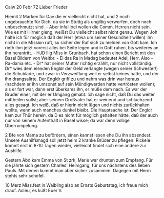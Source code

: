  Calw 20 Febr 72
Lieber Frieder

Hiemit 2 Marken für Dav die er vielleicht nicht hat, und 2 noch ungebrauchte für Dich, da sie in Stuttg als ungiltig verworfen, doch noch unbeschmutzt sind. - Aber infallibel wollen die Comm. Herren nicht sein. Wie es mit Hirner gieng, weißst Du vielleicht selbst nicht genau. Wegen Joh halte ich für möglich daß der Herr (etwa um seiner Gesundheit willen) ihn nicht in die Mission ruft, so sicher der Ruf sich zu melden von Gott kam. Ich rieth ihm jetzt vorerst alles bei Seite legen und in Gott ruhen, bis weiteres an ihn herantritt. - HJD Illg Miss in Grunbach, hat schon einen Bericht mit den Basel Bildern von Weitbr. - Ei das Ra in Madag bedeutet Adel, Herr. Also - Ra-dama etc. - Dr<eiss>* hat seiner Mutter richtig erzählt, nur nicht vollständig. Dr<eiss>* wies dem elenden Engldr der Geld verlangte (wegen seiner Schwester!) die Schublade, und zwar in Verzweiflung weil er selbst keines hatte, und der ihn drangsalirte. Der Engldr griff zu und nahm was drin war heraus (nachdem er ihn umsonst auf sein Mündigwerden hatte vertrösten wollen); als er fort war, dann erst überkams ihn, er müße dem nach. Es war der Bruder einer, mit der er Umgang gehabt. Ich sage nicht, daß Du das weiter mittheilen sollst; aber seinem Großvater hat er weinend und schluchzend alles gesagt. Ich weiß, daß er hierin nicht lügen und nichts zurückhalten wollte, wenn auch manches dunkel bleibt. Die Hauptsache ist: Der Engldr kam zur Thür herein, da D es nicht für möglich gehalten hätte, daß der auch nur von seinem Aufenthalt in Basel wisse; da war denn völlige Überrumpelung.

2 Bfe von Mama zu befördern, einen kannst lesen ehe Du ihn absendest. 
Unsere Aushilfsmagd soll jetzt heim 2 kranke Brüder zu pflegen. Rickele kommt erst in 8-10 Tagen wieder, vielleicht findet sich eine andere zur Aushilfe.

Gestern Abd kam Emma von St zrk, Marie war drunten zum Empfang. Für sie jährte sich gestern Charles' Heimgang, für uns nächstens des lieben Pauls. Mit denen kommt man aber sicher zusammen. Dagegen mit Herm stehts sehr schofel.

10 Merz Miss.fest in Waibling also an Ernsts Geburtstag, ich freue mich drauf. Adieu, es küßt
 Euer V.
